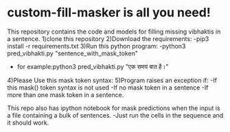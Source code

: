 # custom-fill-masker is all you need!
This repository contains the code and models for filling missing vibhaktis in a sentence.
1)clone this repository
2)Download the requirements:
-pip3 install -r requirements.txt
3)Run this python program:
-python3 pred_vibhakti.py "sentence_with_mask_token"
- for example:python3 pred_vibhakti.py "एक समय <mask> बात है।"

4)Please Use this mask token syntax:<mask>
5)Program raises an exception if:
-If this mask(<mask>) token syntax is not used
-If no mask token in a sentence
-If more than one mask token in a sentence.

This repo also has ipython notebook for mask predictions when the input is a file containing a bulk of sentences.
-Just run the cells in the sequence and it should work.

